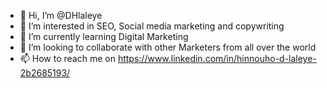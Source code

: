 - 👋 Hi, I’m @DHlaleye
- 👀 I’m interested in  SEO, Social media marketing and copywriting
- 🌱 I’m currently learning Digital Marketing
- 💞️ I’m looking to collaborate with other Marketers from all over the world
- 📫 How to reach me on https://www.linkedin.com/in/hinnouho-d-laleye-2b2685193/ 

<!---
DHlaleye/DHlaleye is a ✨ special ✨ repository because its `README.md` (this file) appears on your GitHub profile.
You can click the Preview link to take a look at your changes.
--->
